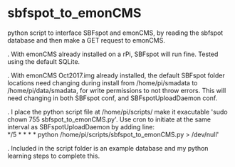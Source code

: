 # sbfspot_to_emonCMS
python script to interface SBFspot and emonCMS, by reading the sbfspot database and then make a GET request to emonCMS.

. With emonCMS already installed on a rPi, SBFspot will run fine. Tested using the default SQLite.

. With emonCMS Oct2017.img already installed, the default SBFspot folder locations need changing during install from /home/pi/smadata to /home/pi/data/smadata, for write permissions to not throw errors. This will need changing in both SBFspot conf, and SBFspotUploadDaemon conf.

. I place the python script file at /home/pi/scripts/  make it exacutable 'sudo chown 755 sbfspot_to_emonCMS.py'. Use cron to initiate at the same interval as SBFspotUploadDaemon by adding line: <br/>
*/5 * * * * python /home/pi/scripts/sbfspot_to_emonCMS.py > /dev/null'

. Included in the script folder is an example database and my python learning steps to complete this.
